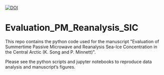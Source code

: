 [![DOI](https://zenodo.org/badge/714886316.svg)](https://zenodo.org/doi/10.5281/zenodo.10081582)
# Evaluation_PM_Reanalysis_SIC
This repo contains the python code used for the manuscript "Evaluation of Summertime Passive Microwave and Reanalysis Sea-Ice Concentration in the Central Arctic (K. Song and P. Minnett)". 

Please see the python scripts and jupyter notebooks to reproduce data analysis and manuscript’s figures.
